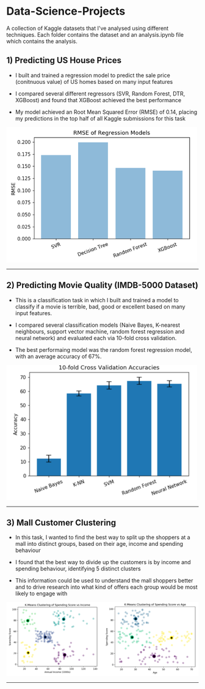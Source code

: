 # Data-Science-Projects

A collection of Kaggle datasets that I've analysed using different techniques. Each folder contains the dataset and an analysis.ipynb file which contains the analysis.

## 1) Predicting US House Prices

* I built and trained a regression model to predict the sale price (conitnuous value) of US homes based on many input features

* I compared several different regressors (SVR, Random Forest, DTR, XGBoost) and found that XGBoost achieved the best performance

* My model achieved an Root Mean Squared Error (RMSE) of 0.14, placing my predictions in the top half of all Kaggle submissions for this task

<img src="https://github.com/ricardomokhtari/Data-Science-Projects/blob/master/images/house-prices.png" width="500">

___

## 2) Predicting Movie Quality (IMDB-5000 Dataset)

* This is a classification task in which I built and trained a model to classify if a movie is terrible, bad, good or excellent based on many input features.

* I compared several classification models (Naive Bayes, K-nearest neighbours, support vector machine, random forest regression and neural network) and evaluated each via 10-fold cross validation.

* The best performaing model was the random forest regression model, with an average accuracy of 67%.

<img src="https://github.com/ricardomokhtari/Data-Science-Projects/blob/master/images/imdb-accuracy.png" width="500">

___

## 3) Mall Customer Clustering

* In this task, I wanted to find the best way to split up the shoppers at a mall into distinct groups, based on their age, income and spending behaviour

* I found that the best way to divide up the customers is by income and spending behaviour, identifying 5 distinct clusters

* This information could be used to understand the mall shoppers better and to drive research into what kind of offers each group would be most likely to engage with

<img src="https://github.com/ricardomokhtari/Data-Science-Projects/blob/master/images/k-means.png">


___